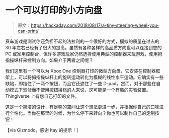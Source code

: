 # 一个可以打印的小方向盘

> 原文：<https://hackaday.com/2018/08/17/a-tiny-steering-wheel-you-can-print/>

赛车游戏是测试你还负担不起的法拉利的一个很好的方式，模拟的质量在过去的 30 年左右已经有了很大的提高。虽然有各种各样的高品质方向盘可以连接到您的 PC 或家用控制台，但许多游戏玩家仍然选择使用典型的控制器来玩游戏，使用拇指操纵杆来控制方向。如果介于两者之间呢？

我们这里有一个可以为 Xbox One 控制器打印的微型方向盘，它安装在控制器框架上，可以将拇指操纵杆上的旋转运动转化为模糊的线性水平运动。它确实有一些缺陷，即挡住了一两个按钮，而且它还遮住了一些 D-pad。然而，对于那些在自动模式下驾驶而不使用按钮换档的人来说，这可能是一个有趣的实验装置。Thingiverse 上有您自己打印的文件。

这是一个简洁的设计，有足够的空间让这个想法更进一步，并根据你自己的口味进行个性化。当你在那里的时候，为什么停下来转向？你也可以制作自己的定制按钮！

【via Gizmodo，感谢 Itay 的提示！]